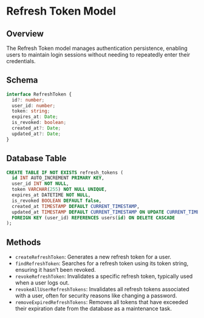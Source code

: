 # Refresh Token Model

## Overview

The Refresh Token model manages authentication persistence, enabling users to maintain login sessions without needing to repeatedly enter their credentials.

## Schema

```typescript
interface RefreshToken {
  id?: number;
  user_id: number;
  token: string;
  expires_at: Date;
  is_revoked: boolean;
  created_at?: Date;
  updated_at?: Date;
}
```

## Database Table

```sql
CREATE TABLE IF NOT EXISTS refresh_tokens (
  id INT AUTO_INCREMENT PRIMARY KEY,
  user_id INT NOT NULL,
  token VARCHAR(255) NOT NULL UNIQUE,
  expires_at DATETIME NOT NULL,
  is_revoked BOOLEAN DEFAULT false,
  created_at TIMESTAMP DEFAULT CURRENT_TIMESTAMP,
  updated_at TIMESTAMP DEFAULT CURRENT_TIMESTAMP ON UPDATE CURRENT_TIMESTAMP,
  FOREIGN KEY (user_id) REFERENCES users(id) ON DELETE CASCADE
);
```

## Methods

- `createRefreshToken`: Generates a new refresh token for a user.
- `findRefreshToken`: Searches for a refresh token using its token string, ensuring it hasn’t been revoked.
- `revokeRefreshToken`: Invalidates a specific refresh token, typically used when a user logs out.
- `revokeAllUserRefreshTokens`: Invalidates all refresh tokens associated with a user, often for security reasons like changing a password.
- `removeExpiredRefreshTokens`: Removes all tokens that have exceeded their expiration date from the database as a maintenance task.
